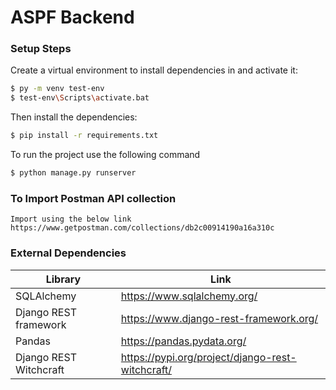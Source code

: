 # ASPF Backend
### Setup Steps

Create a virtual environment to install dependencies in and activate it:

```sh
$ py -m venv test-env
$ test-env\Scripts\activate.bat
```
Then install the dependencies:
```sh
$ pip install -r requirements.txt
```
To run the project use the following command
```sh
$ python manage.py runserver 
```


### To Import Postman API collection
```
Import using the below link
https://www.getpostman.com/collections/db2c00914190a16a310c
```
### External Dependencies
| Library | Link |
| ------ | ------ |
| SQLAlchemy  | https://www.sqlalchemy.org/|
| Django REST framework | https://www.django-rest-framework.org/ |
| Pandas | https://pandas.pydata.org/ |
| Django REST Witchcraft | https://pypi.org/project/django-rest-witchcraft/ |


